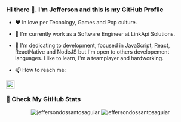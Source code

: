 ### Hi there 👋. I'm Jefferson and this is my GitHub Profile

- ❤ In love per Tecnology, Games and Pop culture. 
- 👾 I'm currently work as a Software Engineer at LinkApi Solutions. 
- 🌱 I'm dedicating to development, focused in JavaScript, React, ReactNative and NodeJS but I'm open to others developement languages. I like to learn, I'm a teamplayer and hardworking.

- 📫 How to reach me:

<a href="https://www.linkedin.com/in/jeffersonsantosaguiar/">
  <img align="left" alt="Jefferson LinkedIN" width="22px" src="https://raw.githubusercontent.com/peterthehan/peterthehan/master/assets/linkedin.svg" />
</a>

<br>
  
### 🚀 Check My GitHub Stats

<p align="center"> 
  <img src="https://github-readme-stats.vercel.app/api?username=jeffersondossantosaguiar&show_icons=true&theme=dracula" alt="jeffersondossantosaguiar" />
  <img src="https://github-readme-stats.vercel.app/api/top-langs/?username=jeffersondossantosaguiar&layout=compact&show_icons=true&theme=dracula" alt="jeffersondossantosaguiar" />

<!--
**jeffersondossantosaguiar/jeffersondossantosaguiar** is a ✨ _special_ ✨ repository because its `README.md` (this file) appears on your GitHub profile.

Here are some ideas to get you started:

- 🔭 I’m currently working on ...
- 🌱 I’m currently learning ...
- 👯 I’m looking to collaborate on ...
- 🤔 I’m looking for help with ...
- 💬 Ask me about ...
- 📫 How to reach me: ...
- 😄 Pronouns: ...
- ⚡ Fun fact: ...
-->
